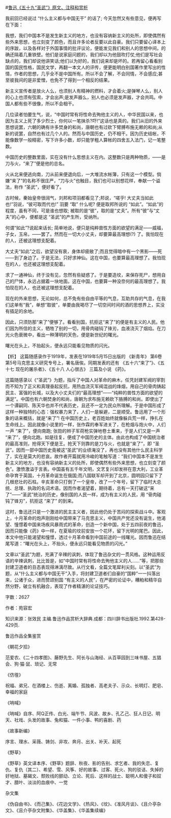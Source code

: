 #[鲁迅《五十九“圣武”》原文、注释和赏析](https://www.vrrw.net/wx/9523.html)

我前回已经说过 “什么主义都与中国无干” 的话了; 今天忽然又有些意见，便再写在下面：

我想，我们中国本不是发生新主义的地方，也没有容纳新主义的处所，即使偶然有些外来思想，也立刻变了颜色，而且许多论者反要以此自豪。我们只要留心译本上的序跋，以及各样对于外国事情的批评议论，便能发见我们和别人的思想中间，的确还隔着几重铁壁。他们是说家庭问题的，我们却以为他鼓吹打仗;他们是写社会缺点的，我们却说他讲笑话;他们以为好的，我们说来却是坏的。若再留心看看别国的国民性格，国民文学，再翻一本文人的评传，便更能明白别国著作里写出的性情，作者的思想，几乎全不是中国所有。所以不会了解，不会同情，不会感应;甚至彼我间的是非爱憎，也免不了得到一个相反的结果。

新主义宣传者是放火人么，也须别人有精神的燃料，才会着火;是弹琴人么，别人的心上也须有弦索，才会出声;是发声器么，别人也必须是发声器，才会共鸣。中国人都有些不很像，所以不会相干。

几位读者怕要生气，说，“中国时常有将性命去殉他主义的人，中华民国以来，也因为主义上死了多少烈士，你何以一笔抹杀?吓!”这话也是真的。我们从旧的外来思想说罢，六朝的确有许多焚身的和尚，唐朝也有过砍下臂膊布施无赖的和尚;从新的说罢，自然也有过几个人的。然而与中国历史，仍不相干。因为历史结帐，不能像数学一般精密，写下许多小数，却只能学粗人算帐的四舍五入法门，记一笔整数。

中国历史的整数里面，实在没有什么思想主义在内。这整数只是两种物质，——是刀与火，“来了”便是他的总名。

火从北来便逃向南，刀从前来便退向后，一大堆流水帐簿，只有这一个模型。倘嫌“来了”的名称不很庄严，“刀与火”也触目，我们也可以别想花样，奉献一个谥法，称作 “圣武”，便好看了。

古时候，秦始皇帝很阔气，刘邦和项羽都看见了;邦说，“嗟乎! 大丈夫当如此也!”羽说，“彼可取而代也!” 羽要 “取” 什么呢? 便是取邦所说的 “如此”。“如此”的程度，虽有不同，可是谁也想取; 被取的是“彼”，取的是“丈夫”。所有“彼”与“丈夫”的心中，便都是这 “圣武”的产生所，受纳所。

何谓“如此”?说起来话长; 简单地说，便只是纯粹兽性方面的欲望的满足——威福，子女，玉帛，——罢了。然而在一切大小丈夫，却要算最高理想(?) 了。我怕现在的人，还被这理想支配着。

大丈夫“如此”之后，欲望没有衰，身体却疲敝了;而且觉得暗中有一个黑影——死——到了身边了。于是无法，只好求神仙。这在中国，也要算最高理想了。我怕现在的人，也还被这理想支配着。

求了一通神仙，终于没有见，忽然有些疑惑了。于是要造坟，来保存死尸，想用自己的尸体，永远占据着一块地面。这在中国，也要算一种没奈何的最高理想了。我怕现在的人，也还被这理想支配着。

现在的外来思想，无论如何，总不免有些自由平等的气息，互助共存的气息，在我们这单有“我”，单想“取彼”，单要由我喝尽了一切空间时间的酒的思想界上，实没有插足的余地。

因此，只须防那“来了”便够了。看看别国，抗拒这“来了”的便是有主义的人民。他们因为所信的主义，牺牲了别的一切，用骨肉碰钝了锋刃，血液浇灭了烟焰。在刀光火色衰微中，看出一种薄明的天色，便是新世纪的曙光。

曙光在头上，不抬起头，便永远只能看见物质的闪光。



【析】 这篇随感录作于1919年，发表在1919年5月15日出版的 《新青年》 第6卷第5号马克思主义研究专号上，署名唐俟。同期发表的还有 《五十六“来了”》、《五十七 现在的屠杀者》、《五十八 人心很古》 三篇及小说 《药》。

这篇随感录以《“圣武”》为题，指斥了中国人对革命的麻木，任凭封建军阀的宰割而不知为了正义和真理奋起反抗，用热血浇灭军阀混战的烽烟，用自己的骨肉铸起民主、富强的长城，以及大小丈夫们的“最高理想”——“纯粹的兽性方面的欲望的满足”。中国也有六朝焚身的和尚，唐朝为求布施无赖砍下胳膊的和尚。即使出了一个谭嗣同、陈天华也并不代表历史，且还不一定为民众所理解。于是中国形成了这样一种独特的心态：强权暴力来了，人们一是躲避，二是顺受。鲁迅用了一个形象的话来概括，就是“来了”! 在中国历史上，老百姓始终就像躲兵荒一样，挣扎在生命线上。因此就像小说里的一样，张作霖的奉军进关了，在枪烟与炮火中，人们一声 “来了”，便向南跑; 张勋的辫子军荷枪实弹地卷土重来，于是人们又是一声 “来了”，便向北跑。如是往复，便成了中国历史的主体。由此也构成了中国统治者的最高准则，抢得天下便是王。抢天下则靠的是刀与火，也就是“来了”，即 “圣武”。因而一部中国历史竟被这“圣武”的业绩淹没了，再也没有其他什么民主科学了，实在是莫大的悲哀。故作者开篇就用冷峻的笔触写道：“我们中国本不是发生新主义的地方，也没有容纳新主义的处所，即使偶然有些外来思想，也立刻变了颜色”。激愤激溢于言表。中国虽有五千年文明，文艺复兴却发祥在意大利，工业革命孕育于英国，十月革命诞生在俄国;而八国联军却开到了北京，圆明园只留下了几根悲壮的石柱。辛亥革命只打倒了一个皇帝，改了一个年号，留下了临时大总统、总理、执政的名词术语。因而作者渴望着，期待着，总有一天打破这“来了”——“圣武”统治的历史，像别国的人民一样，成为有主义的人民，用 “骨肉碰钝了锋刃”，抗拒这 “来了” 的到来。

这时，鲁迅还只是一个激进的民主主义者，因此他仍处于苦闷的探索战斗中。客观上，十月革命的炮声刚刚给中国带来了马克思主义，中国共产党还没有诞生，他渴望、憧憬着中国来场疾风暴雨式的革命，创造一个新中国，处于五四前夜的鲁迅，因而只能像《药》中一样，在夏瑜的坟前安放一个花环，留下光明的尾巴。因此，本文中他只能渴望和憧憬，透过十月革命看到中国前途的一线曙光。因而鲁迅在结尾写道：“曙光在头上，不抬头，便永远只能看见物质的闪光。”

文章以“圣武”为题，充满了辛辣的讽刺，体现了鲁迅杂文的一贯风格。这种运用反语的辛辣讽刺，比比皆是，如“中国时常有将性命去殉他主义的人……”等，把那些封建卫道者的丑态表现得淋漓尽致。从行文看，全篇文笔犀利尖刻。以“圣武”为题，从“什么主义都与中国无干”入手，将封建卫道者们自豪的“国粹”一一抖落出来，公诸于众，进而赞颂别国 “有主义的人民”，在严密的论证中，糟粕和精华自然分野，破立有机融合，表现了作者精湛的论证技巧。

字数：2627

作者：苑容宏

知识来源：张效民 主编.鲁迅作品赏析大辞典.成都：四川辞书出版社.1992.第428-429页.

鲁迅作品全集鉴赏

《朝花夕拾》

范爱农、《二十四孝图》、藤野先生、阿长与山海经、从百草园到三味书屋、五猖会、狗·猫·鼠、琐记、无常

《仿徨》

祝福、弟兄、在酒楼上、伤逝、离婚、孤独者、高老夫子、示众、长明灯、肥皂、幸福的家庭

《呐喊》

《呐喊》自序、阿Q正传、白光、端午节、风波、故乡、孔乙己、狂人日记、明天、社戏、头发的故事、兔和猫、一件小事、鸭的喜剧、药

《故事新编》

序言、理水、采薇、铸剑、非攻、奔月、出关、补天、起死

《野草》

《野草》英文译本序、《野草》题辞、秋夜、影的告别、求乞者、我的失恋、复仇、复仇〔其二〕、希望、雪、风筝、好的故事、过客、死火、狗的驳诘、失掉的好地狱、墓碣文、颓败线的颤动、立论、死后、这样的战士、聪明人和傻子和奴才、腊叶、淡淡的血痕中、一觉

杂文集

《伪自由书》、《而己集》、《花边文学》、《热风》、《坟》、《准风月谈》、《且介亭杂文》、《且介亭杂文附集》、《华盖集》、《华盖集续编》

